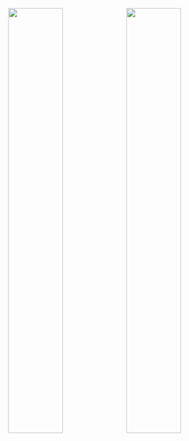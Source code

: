 <img align="left" width="47%" src = "https://github-readme-stats.vercel.app/api?username=JvMapote&theme=gruvbox&show_icons=true" />

<img align="left" width="47%" src = "https://github-readme-stats.vercel.app/api/top-langs/?username=JvMapote&layout=compact&theme=gruvbox&show" />



